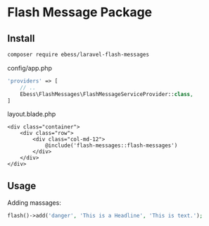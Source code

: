 # Flash Message Package

## Install
```bash
composer require ebess/laravel-flash-messages
```
config/app.php
```php
'providers' => [
    // ..
    Ebess\FlashMessages\FlashMessageServiceProvider::class,
]
```
layout.blade.php
```
<div class="container">
    <div class="row">
        <div class="col-md-12">
            @include('flash-messages::flash-messages')
        </div>
    </div>
</div>
```
## Usage
Adding massages:
```php
flash()->add('danger', 'This is a Headline', 'This is text.');
```

